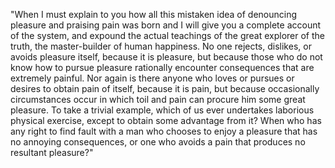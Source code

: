 "When I must explain to you how all this mistaken idea of denouncing 
pleasure and praising pain was born and I will give you a complete 
account of the system, and expound the actual teachings of the great
 explorer of the truth, the master-builder of human happiness. No one 
 rejects, dislikes, or avoids pleasure itself, because it is pleasure,
  but because those who do not know how to pursue pleasure rationally 
  encounter consequences that are extremely painful. Nor again is there
   anyone who loves or pursues or desires to obtain pain of itself, 
   because it is pain, but because occasionally circumstances occur in 
   which toil and pain can procure him some great pleasure. To take a 
   trivial example, which of us ever undertakes laborious physical 
   exercise, except to obtain some advantage from it? When who has any 
   right to find fault with a man who chooses to enjoy a pleasure that 
   has no annoying consequences, or one who avoids a pain that produces
    no resultant pleasure?"